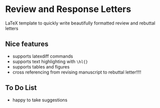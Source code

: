 # Review and Response Letters
LaTeX template to quickly write beautifully formatted review and rebuttal letters 

## Nice features

- supports latexdiff commands
- supports text highlighting with `\hl{}`
- supports tables and figures
- cross referencing from revising manuscript to rebuttal letter!!!!

## To Do List

- happy to take suggestions
